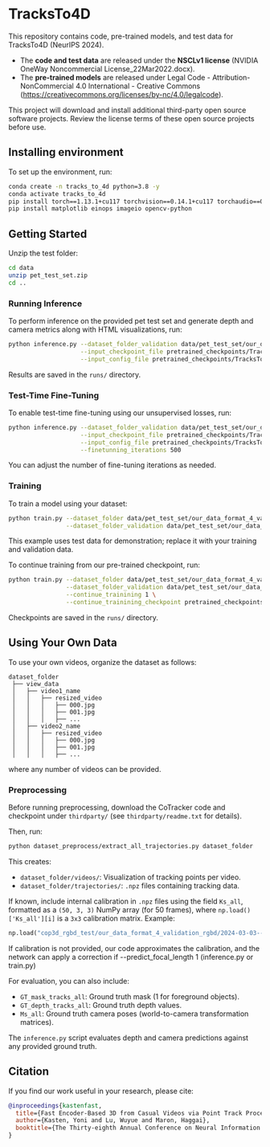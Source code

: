 # TracksTo4D

This repository contains code, pre-trained models, and test data for TracksTo4D (NeurIPS 2024).

- The **code and test data** are released under the **NSCLv1 license** (NVIDIA OneWay Noncommercial License\_22Mar2022.docx).
- The **pre-trained models** are released under Legal Code - Attribution-NonCommercial 4.0 International - Creative Commons (https://creativecommons.org/licenses/by-nc/4.0/legalcode).

This project will download and install additional third-party open source software projects. Review the license terms of these open source projects before use.

## Installing environment

To set up the environment, run:

```bash
conda create -n tracks_to_4d python=3.8 -y
conda activate tracks_to_4d
pip install torch==1.13.1+cu117 torchvision==0.14.1+cu117 torchaudio==0.13.1 --extra-index-url https://download.pytorch.org/whl/cu117
pip install matplotlib einops imageio opencv-python
```

## Getting Started
Unzip the test folder:
```bash
cd data
unzip pet_test_set.zip
cd ..
```


### Running Inference

To perform inference on the provided pet test set and generate depth and camera metrics along with HTML visualizations, run:

```bash
python inference.py --dataset_folder_validation data/pet_test_set/our_data_format_4_validation_rgbd \
                    --input_checkpoint_file pretrained_checkpoints/TracksTo4D_pretrained_cats_dogs.pt \
                    --input_config_file pretrained_checkpoints/TracksTo4D_pretrained_cats_dogs.json
```

Results are saved in the `runs/` directory.

### Test-Time Fine-Tuning

To enable test-time fine-tuning using our unsupervised losses, run:

```bash
python inference.py --dataset_folder_validation data/pet_test_set/our_data_format_4_validation_rgbd \
                    --input_checkpoint_file pretrained_checkpoints/TracksTo4D_pretrained_cats_dogs.pt \
                    --input_config_file pretrained_checkpoints/TracksTo4D_pretrained_cats_dogs.json \
                    --finetunning_iterations 500
```

You can adjust the number of fine-tuning iterations as needed.

### Training

To train a model using your dataset:

```bash
python train.py --dataset_folder data/pet_test_set/our_data_format_4_validation_rgbd \
                --dataset_folder_validation data/pet_test_set/our_data_format_4_validation_rgbd
```

This example uses test data for demonstration; replace it with your training and validation data.

To continue training from our pre-trained checkpoint, run:

```bash
python train.py --dataset_folder data/pet_test_set/our_data_format_4_validation_rgbd \
                --dataset_folder_validation data/pet_test_set/our_data_format_4_validation_rgbd \
                --continue_trainining 1 \
                --continue_trainining_checkpoint pretrained_checkpoints/TracksTo4D_pretrained_cats_dogs.pt
```

Checkpoints are saved in the `runs/` directory.

## Using Your Own Data

To use your own videos, organize the dataset as follows:

```
dataset_folder
 ├── view_data
 │   ├── video1_name
 │   │   ├── resized_video
 │   │   │   ├── 000.jpg
 │   │   │   ├── 001.jpg
 │   │   │   ├── ...
 │   ├── video2_name
 │   │   ├── resized_video
 │   │   │   ├── 000.jpg
 │   │   │   ├── 001.jpg
 │   │   │   ├── ...
```
where any number of videos can be provided. 
### Preprocessing

Before running preprocessing, download the CoTracker code and checkpoint under `thirdparty/` (see `thirdparty/readme.txt` for details).

Then, run:

```bash
python dataset_preprocess/extract_all_trajectories.py dataset_folder
```

This creates:

- `dataset_folder/videos/`: Visualization of tracking points per video.
- `dataset_folder/trajectories/`: `.npz` files containing tracking data.

If known, include internal calibration in `.npz` files using the field `Ks_all`, formatted as a `(50, 3, 3)` NumPy array (for 50 frames), where `np.load()['Ks_all'][i]` is a `3x3` calibration matrix. Example:

```python
np.load("cop3d_rgbd_test/our_data_format_4_validation_rgbd/2024-03-03--16-50-13_260_st_1.npz")['Ks_all']
```

If calibration is not provided, our code approximates the calibration, and the network can apply a correction if --predict_focal_length 1 (inference.py or train.py)

For evaluation, you can also include:

- `GT_mask_tracks_all`: Ground truth mask (1 for foreground objects).
- `GT_depth_tracks_all`: Ground truth depth values.
- `Ms_all`: Ground truth camera poses (world-to-camera transformation matrices).

The `inference.py` script evaluates depth and camera predictions against any provided ground truth.

## Citation

If you find our work useful in your research, please cite:

```bibtex
@inproceedings{kastenfast,
  title={Fast Encoder-Based 3D from Casual Videos via Point Track Processing},
  author={Kasten, Yoni and Lu, Wuyue and Maron, Haggai},
  booktitle={The Thirty-eighth Annual Conference on Neural Information Processing Systems}
}
```


